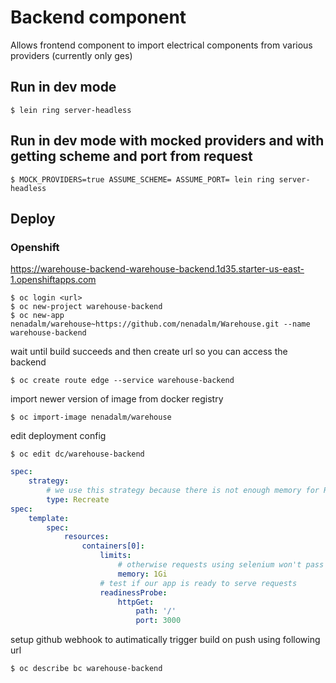 # Backend component

Allows frontend component to import electrical components from various providers (currently only ges)

## Run in dev mode

```shell
$ lein ring server-headless
```

## Run in dev mode with mocked providers and with getting scheme and port from request

```shell
$ MOCK_PROVIDERS=true ASSUME_SCHEME= ASSUME_PORT= lein ring server-headless
```

## Deploy

### Openshift

https://warehouse-backend-warehouse-backend.1d35.starter-us-east-1.openshiftapps.com

```shell
$ oc login <url>
$ oc new-project warehouse-backend
$ oc new-app nenadalm/warehouse~https://github.com/nenadalm/Warehouse.git --name warehouse-backend
```
wait until build succeeds and then create url so you can access the backend
```shell
$ oc create route edge --service warehouse-backend
```
import newer version of image from docker registry
```shell
$ oc import-image nenadalm/warehouse
```
edit deployment config
```shell
$ oc edit dc/warehouse-backend
```
```yaml
spec:
    strategy:
        # we use this strategy because there is not enough memory for Rolling strategy on free version of OpenShift
        type: Recreate
spec:
    template:
        spec:
            resources:
                containers[0]:
                    limits:
                        # otherwise requests using selenium won't pass
                        memory: 1Gi
                    # test if our app is ready to serve requests
                    readinessProbe:
                        httpGet:
                            path: '/'
                            port: 3000
```
setup github webhook to autimatically trigger build on push using following url
```shell
$ oc describe bc warehouse-backend
```

